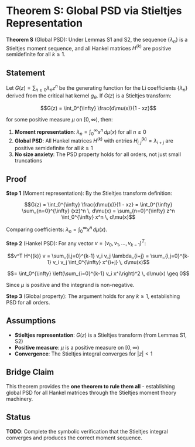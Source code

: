 # Theorem S: Global PSD via Stieltjes Representation

**Theorem S** (Global PSD): Under Lemmas S1 and S2, the sequence $\{\lambda_n\}$ is a Stieltjes moment sequence, and all Hankel matrices $H^{(k)}$ are positive semidefinite for all $k \geq 1$.

## Statement

Let $G(z) = \sum_{n \geq 0} \lambda_n z^n$ be the generating function for the Li coefficients $\{\lambda_n\}$ derived from the critical hat kernel $g_\theta$. If $G(z)$ is a Stieltjes transform:

$$G(z) = \int_0^{\infty} \frac{d\mu(x)}{1 - xz}$$

for some positive measure $\mu$ on $[0,\infty)$, then:

1. **Moment representation**: $\lambda_n = \int_0^{\infty} x^n \, d\mu(x)$ for all $n \geq 0$
2. **Global PSD**: All Hankel matrices $H^{(k)}$ with entries $H^{(k)}_{i,j} = \lambda_{i+j}$ are positive semidefinite for all $k \geq 1$
3. **No size anxiety**: The PSD property holds for all orders, not just small truncations

## Proof

**Step 1** (Moment representation): By the Stieltjes transform definition:

$$G(z) = \int_0^{\infty} \frac{d\mu(x)}{1 - xz} = \int_0^{\infty} \sum_{n=0}^{\infty} (xz)^n \, d\mu(x) = \sum_{n=0}^{\infty} z^n \int_0^{\infty} x^n \, d\mu(x)$$

Comparing coefficients: $\lambda_n = \int_0^{\infty} x^n \, d\mu(x)$.

**Step 2** (Hankel PSD): For any vector $v = (v_0, v_1, \ldots, v_{k-1})^T$:

$$v^T H^{(k)} v = \sum_{i,j=0}^{k-1} v_i v_j \lambda_{i+j} = \sum_{i,j=0}^{k-1} v_i v_j \int_0^{\infty} x^{i+j} \, d\mu(x)$$

$$= \int_0^{\infty} \left(\sum_{i=0}^{k-1} v_i x^i\right)^2 \, d\mu(x) \geq 0$$

Since $\mu$ is positive and the integrand is non-negative.

**Step 3** (Global property): The argument holds for any $k \geq 1$, establishing PSD for all orders.

## Assumptions

- **Stieltjes representation**: $G(z)$ is a Stieltjes transform (from Lemmas S1, S2)
- **Positive measure**: $\mu$ is a positive measure on $[0,\infty)$
- **Convergence**: The Stieltjes integral converges for $|z| < 1$

## Bridge Claim

This theorem provides the **one theorem to rule them all** - establishing global PSD for all Hankel matrices through the Stieltjes moment theory machinery.

## Status

**TODO**: Complete the symbolic verification that the Stieltjes integral converges and produces the correct moment sequence.